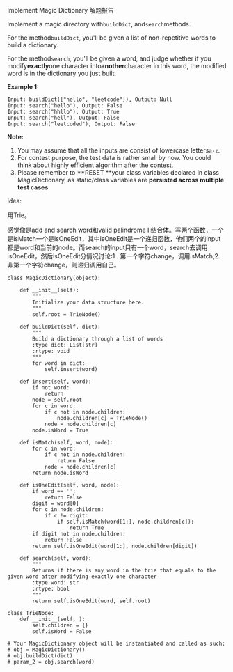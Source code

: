 Implement Magic Dictionary 解题报告

Implement a magic directory with`buildDict`, and`search`methods.

For the method`buildDict`, you'll be given a list of non-repetitive words to build a dictionary.

For the method`search`, you'll be given a word, and judge whether if you modify**exactly**one character into**another**character in this word, the modified word is in the dictionary you just built.

**Example 1:**

```
Input: buildDict(["hello", "leetcode"]), Output: Null
Input: search("hello"), Output: False
Input: search("hhllo"), Output: True
Input: search("hell"), Output: False
Input: search("leetcoded"), Output: False
```

**Note:**

1. You may assume that all the inputs are consist of lowercase letters`a-z`.
2. For contest purpose, the test data is rather small by now. You could think about highly efficient algorithm after the contest.
3. Please remember to **RESET **your class variables declared in class MagicDictionary, as static/class variables are **persisted across multiple test cases**

Idea:

用Trie。

感觉像是add and search word和valid palindrome II结合体。写两个函数，一个是isMatch一个是isOneEdit，其中isOneEdit是一个递归函数，他们两个的input都是word和当前的node。而search的input只有一个word，search去调用isOneEdit，然后isOneEdit分情况讨论:1 . 第一个字符change，调用isMatch;2. 非第一个字符change，则递归调用自己。

```
class MagicDictionary(object):

    def __init__(self):
        """
        Initialize your data structure here.
        """
        self.root = TrieNode()

    def buildDict(self, dict):
        """
        Build a dictionary through a list of words
        :type dict: List[str]
        :rtype: void
        """
        for word in dict:
            self.insert(word)

    def insert(self, word):
        if not word:
            return
        node = self.root
        for c in word:
            if c not in node.children:
                node.children[c] = TrieNode()
            node = node.children[c]
        node.isWord = True

    def isMatch(self, word, node):
        for c in word:
            if c not in node.children:
                return False
            node = node.children[c]
        return node.isWord

    def isOneEdit(self, word, node):
        if word == '':
            return False
        digit = word[0]
        for c in node.children:
            if c != digit:
                if self.isMatch(word[1:], node.children[c]):
                    return True
        if digit not in node.children:
            return False
        return self.isOneEdit(word[1:], node.children[digit])

    def search(self, word):
        """
        Returns if there is any word in the trie that equals to the given word after modifying exactly one character
        :type word: str
        :rtype: bool
        """
        return self.isOneEdit(word, self.root)    

class TrieNode:
    def __init__(self, ):
        self.children = {}
        self.isWord = False

# Your MagicDictionary object will be instantiated and called as such:
# obj = MagicDictionary()
# obj.buildDict(dict)
# param_2 = obj.search(word)
```



